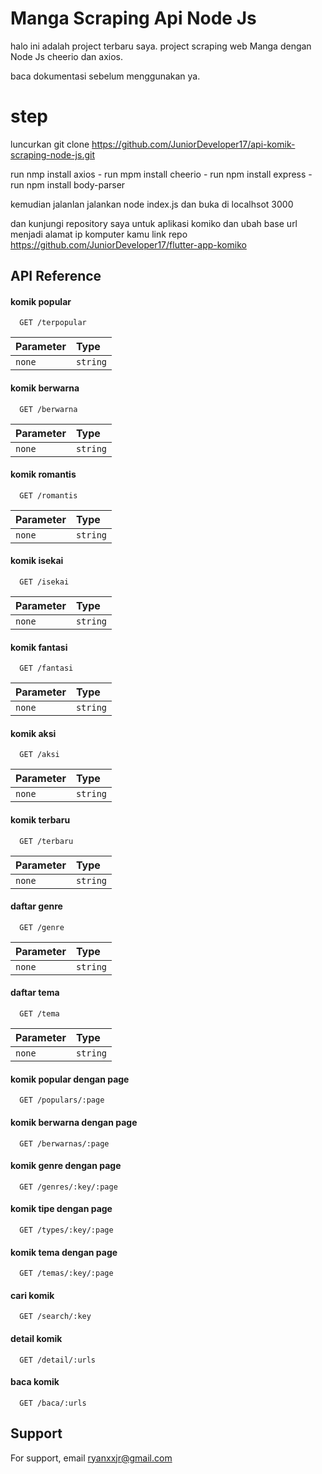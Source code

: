 
# Manga Scraping Api Node Js

halo ini adalah project terbaru saya. project scraping web Manga dengan Node Js cheerio dan axios.

baca dokumentasi sebelum menggunakan ya.

# step
 luncurkan git clone https://github.com/JuniorDeveloper17/api-komik-scraping-node-js.git

 run nmp install axios  -  run mpm install cheerio - run npm install express - run npm install body-parser

 kemudian jalanlan jalankan node index.js dan buka di localhsot 3000

 dan kunjungi repository saya untuk aplikasi komiko dan ubah base url menjadi alamat ip komputer kamu 
 link repo https://github.com/JuniorDeveloper17/flutter-app-komiko




## API Reference

#### komik popular

```http
  GET /terpopular
```

| Parameter | Type     
| :-------- | :------- 
| `none ` | `string` | 

#### komik berwarna

```http
  GET /berwarna
```

| Parameter | Type     
| :-------- | :------- 
| `none ` | `string` | 

#### komik romantis

```http
  GET /romantis
```

| Parameter | Type     
| :-------- | :------- 
| `none ` | `string` | 

#### komik isekai

```http
  GET /isekai
```

| Parameter | Type     
| :-------- | :------- 
| `none ` | `string` |

#### komik fantasi

```http
  GET /fantasi
```


| Parameter | Type     
| :-------- | :------- 
| `none ` | `string` |

#### komik aksi

```http
  GET /aksi
```

| Parameter | Type     
| :-------- | :------- 
| `none ` | `string` |

#### komik terbaru

```http
  GET /terbaru
```

| Parameter | Type     
| :-------- | :------- 
| `none ` | `string` |

#### daftar genre

```http
  GET /genre
```

| Parameter | Type       
| :-------- | :------- 
| `none ` | `string` |

#### daftar tema

```http
  GET /tema
```

| Parameter | Type     
| :-------- | :------- 
| `none ` | `string` |


#### komik popular dengan page

```http
  GET /populars/:page
```


#### komik berwarna dengan page

```http
  GET /berwarnas/:page
```

#### komik genre dengan page

```http
  GET /genres/:key/:page
```


#### komik tipe dengan page

```http
  GET /types/:key/:page
```

#### komik tema dengan page

```http
  GET /temas/:key/:page
```

#### cari komik 

```http
  GET /search/:key
```

#### detail komik 

```http
  GET /detail/:urls
```
#### baca komik 

```http
  GET /baca/:urls
```
## Support

For support, email ryanxxjr@gmail.com 

